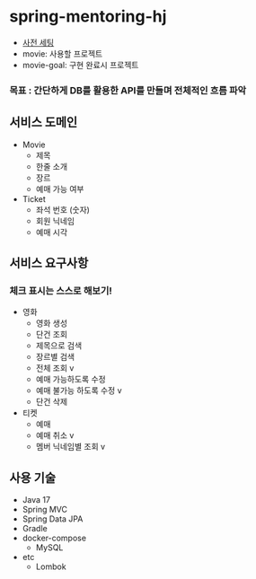 # spring-mentoring-hj

- [사전 세팅](settings/setting.md)
- movie: 사용할 프로젝트
- movie-goal: 구현 완료시 프로젝트

### 목표 : 간단하게 DB를 활용한 API를 만들며 전체적인 흐름 파악

## 서비스 도메인
- Movie
    - 제목
    - 한줄 소개
    - 장르
    - 예매 가능 여부
- Ticket
    - 좌석 번호 (숫자)
    - 회원 닉네임
    - 예매 시각

## 서비스 요구사항
### 체크 표시는 스스로 해보기!

- 영화
    - 영화 생성
    - 단건 조회
    - 제목으로 검색
    - 장르별 검색
    - 전체 조회 v
    - 예매 가능하도록 수정
    - 예매 불가능 하도록 수정 v
    - 단건 삭제
- 티켓
    - 예매
    - 예매 취소 v
    - 멤버 닉네임별 조회 v

## 사용 기술
- Java 17
- Spring MVC
- Spring Data JPA
- Gradle
- docker-compose
    - MySQL
- etc
    - Lombok

